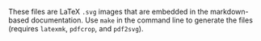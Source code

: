 These files are LaTeX `.svg` images that are embedded in the markdown-based documentation.
Use `make` in the command line to generate the files (requires `latexmk`, `pdfcrop`, and `pdf2svg`).
